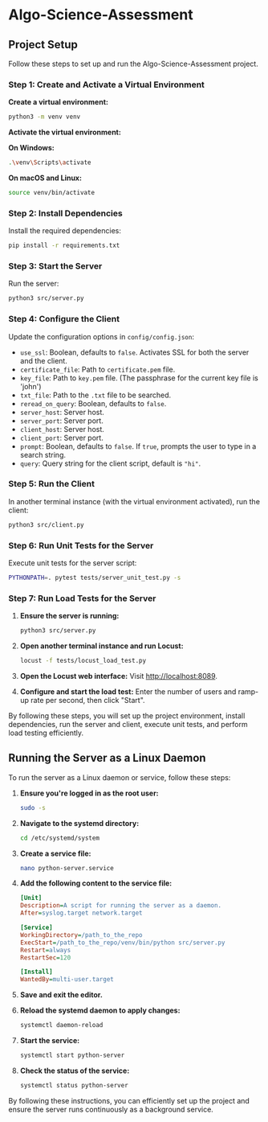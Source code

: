 # Algo-Science-Assessment

## Project Setup

Follow these steps to set up and run the Algo-Science-Assessment project.

### Step 1: Create and Activate a Virtual Environment

**Create a virtual environment:**
```bash
python3 -m venv venv
```

**Activate the virtual environment:**

**On Windows:**
```bash
.\venv\Scripts\activate
```

**On macOS and Linux:**
```bash
source venv/bin/activate
```

### Step 2: Install Dependencies
Install the required dependencies:
```bash
pip install -r requirements.txt
```

### Step 3: Start the Server
Run the server:
```bash
python3 src/server.py
```

### Step 4: Configure the Client
Update the configuration options in `config/config.json`:

- `use_ssl`: Boolean, defaults to `false`. Activates SSL for both the server and the client.
- `certificate_file`: Path to `certificate.pem` file.
- `key_file`: Path to `key.pem` file. (The passphrase for the current key file is 'john')
- `txt_file`: Path to the `.txt` file to be searched.
- `reread_on_query`: Boolean, defaults to `false`.
- `server_host`: Server host.
- `server_port`: Server port.
- `client_host`: Server host.
- `client_port`: Server port.
- `prompt`: Boolean, defaults to `false`. If `true`, prompts the user to type in a search string.
- `query`: Query string for the client script, default is `"hi"`.

### Step 5: Run the Client
In another terminal instance (with the virtual environment activated), run the client:
```bash
python3 src/client.py
```

### Step 6: Run Unit Tests for the Server
Execute unit tests for the server script:
```bash
PYTHONPATH=. pytest tests/server_unit_test.py -s
```

### Step 7: Run Load Tests for the Server
1. **Ensure the server is running:**
   ```bash
   python3 src/server.py
   ```

2. **Open another terminal instance and run Locust:**
   ```bash
   locust -f tests/locust_load_test.py
   ```

3. **Open the Locust web interface:** Visit [http://localhost:8089](http://localhost:8089).

4. **Configure and start the load test:** Enter the number of users and ramp-up rate per second, then click "Start".

By following these steps, you will set up the project environment, install dependencies, run the server and client, execute unit tests, and perform load testing efficiently.

## Running the Server as a Linux Daemon

To run the server as a Linux daemon or service, follow these steps:

1. **Ensure you're logged in as the root user:**
   ```bash
   sudo -s
   ```

2. **Navigate to the systemd directory:**
   ```bash
   cd /etc/systemd/system
   ```

3. **Create a service file:**
   ```bash
   nano python-server.service
   ```

4. **Add the following content to the service file:**
   ```ini
   [Unit]
   Description=A script for running the server as a daemon.
   After=syslog.target network.target

   [Service]
   WorkingDirectory=/path_to_the_repo
   ExecStart=/path_to_the_repo/venv/bin/python src/server.py
   Restart=always
   RestartSec=120

   [Install]
   WantedBy=multi-user.target
   ```

5. **Save and exit the editor.**

6. **Reload the systemd daemon to apply changes:**
   ```bash
   systemctl daemon-reload
   ```

7. **Start the service:**
   ```bash
   systemctl start python-server
   ```

8. **Check the status of the service:**
   ```bash
   systemctl status python-server
   ```

By following these instructions, you can efficiently set up the project and ensure the server runs continuously as a background service.
